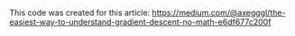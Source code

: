 This code was created for this article:
https://medium.com/@axegggl/the-easiest-way-to-understand-gradient-descent-no-math-e6df677c200f
